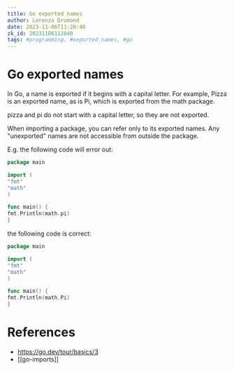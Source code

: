 ```yaml
---
title: Go exported names
author: Lorenzo Drumond
date: 2023-11-06T11:20:40
zk_id: 20231106112040
tags: #programming, #exported_names, #go
---
```



# Go exported names
In Go, a name is exported if it begins with a capital letter.
For example, Pizza is an exported name, as is Pi, which is exported from the math package.

pizza and pi do not start with a capital letter, so they are not exported.

When importing a package, you can refer only to its exported names.
Any "unexported" names are not accessible from outside the package.

E.g. the following code will error out:
```go
package main

import (
"fmt"
"math"
)

func main() {
fmt.Println(math.pi)
}
```

the following code is correct:
```go
package main

import (
"fmt"
"math"
)

func main() {
fmt.Println(math.Pi)
}
```

# References
- https://go.dev/tour/basics/3
- [[go-imports]]
